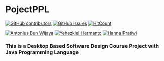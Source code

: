# PojectPPL
[![GitHub contributors](https://img.shields.io/github/contributors/NoraNekoIT/PojectPPL)](https://github.com/noranekoit/ProjectPPL/graphs/contributors) 
[![GitHub issues](https://img.shields.io/github/issues/NoraNekoIT/PojectPPL)](https://github.com/NoraNekoIT/PojectPPL/issues)
[![HitCount](https://views.whatilearened.today/views/github/noranekoit/ProjectPPL.svg)](https://github.com/noranekoit/ProjectPPL)


[![Antonius Bun Wijaya](https://img.shields.io/badge/Antonius%20Bun%20Wijaya-Github-blue)](https://github.com/NoraNekoIT/)
[![Yehezkiel Hermanto](https://img.shields.io/badge/Yehezkiel%20Hermanto-Github-blue)](https://github.com/yehezkielermanto/)
[![Hanna Pratiwi](https://img.shields.io/badge/Hanna%20Pratiwi-Github-blue)](https://github.com/hannapratiwi/)

### This is a Desktop Based Software Design Course Project with Java Programming Language 
